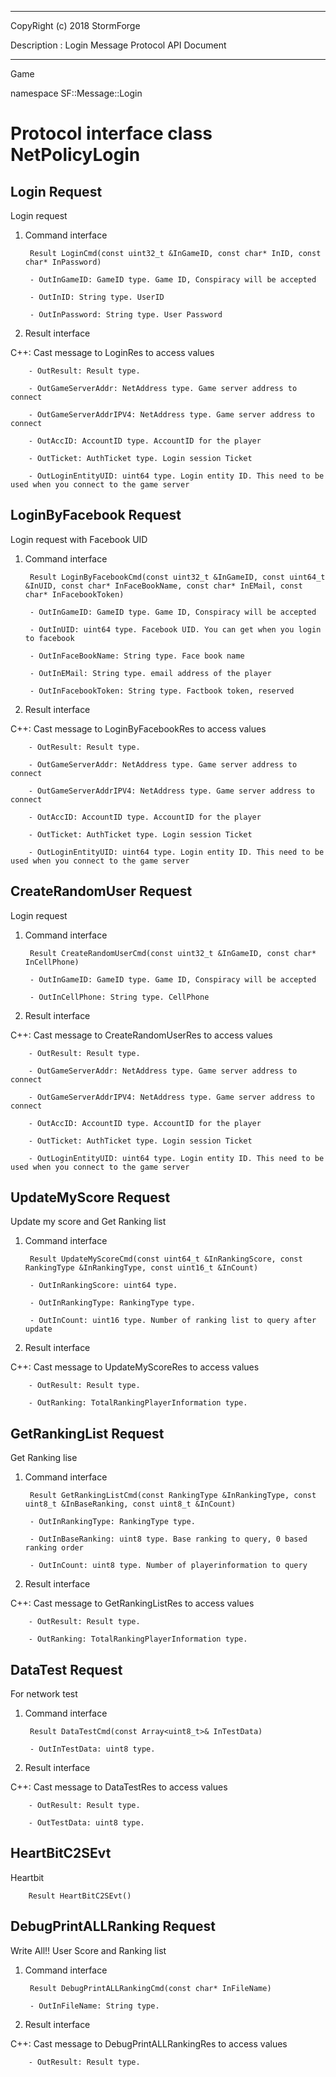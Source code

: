 ﻿***
 
 CopyRight (c) 2018 StormForge
 
 Description : Login Message Protocol API Document

***



Game

namespace SF::Message::Login


# Protocol interface class NetPolicyLogin
## Login Request
Login request

1. Command interface

        Result LoginCmd(const uint32_t &InGameID, const char* InID, const char* InPassword)

		- OutInGameID: GameID type. Game ID, Conspiracy will be accepted

		- OutInID: String type. UserID

		- OutInPassword: String type. User Password

2. Result interface

C++: Cast message to LoginRes to access values


		- OutResult: Result type. 

		- OutGameServerAddr: NetAddress type. Game server address to connect

		- OutGameServerAddrIPV4: NetAddress type. Game server address to connect

		- OutAccID: AccountID type. AccountID for the player

		- OutTicket: AuthTicket type. Login session Ticket

		- OutLoginEntityUID: uint64 type. Login entity ID. This need to be used when you connect to the game server


## LoginByFacebook Request
Login request with Facebook UID

1. Command interface

        Result LoginByFacebookCmd(const uint32_t &InGameID, const uint64_t &InUID, const char* InFaceBookName, const char* InEMail, const char* InFacebookToken)

		- OutInGameID: GameID type. Game ID, Conspiracy will be accepted

		- OutInUID: uint64 type. Facebook UID. You can get when you login to facebook

		- OutInFaceBookName: String type. Face book name

		- OutInEMail: String type. email address of the player

		- OutInFacebookToken: String type. Factbook token, reserved

2. Result interface

C++: Cast message to LoginByFacebookRes to access values


		- OutResult: Result type. 

		- OutGameServerAddr: NetAddress type. Game server address to connect

		- OutGameServerAddrIPV4: NetAddress type. Game server address to connect

		- OutAccID: AccountID type. AccountID for the player

		- OutTicket: AuthTicket type. Login session Ticket

		- OutLoginEntityUID: uint64 type. Login entity ID. This need to be used when you connect to the game server


## CreateRandomUser Request
Login request

1. Command interface

        Result CreateRandomUserCmd(const uint32_t &InGameID, const char* InCellPhone)

		- OutInGameID: GameID type. Game ID, Conspiracy will be accepted

		- OutInCellPhone: String type. CellPhone

2. Result interface

C++: Cast message to CreateRandomUserRes to access values


		- OutResult: Result type. 

		- OutGameServerAddr: NetAddress type. Game server address to connect

		- OutGameServerAddrIPV4: NetAddress type. Game server address to connect

		- OutAccID: AccountID type. AccountID for the player

		- OutTicket: AuthTicket type. Login session Ticket

		- OutLoginEntityUID: uint64 type. Login entity ID. This need to be used when you connect to the game server


## UpdateMyScore Request
Update my score and Get Ranking list

1. Command interface

        Result UpdateMyScoreCmd(const uint64_t &InRankingScore, const RankingType &InRankingType, const uint16_t &InCount)

		- OutInRankingScore: uint64 type. 

		- OutInRankingType: RankingType type. 

		- OutInCount: uint16 type. Number of ranking list to query after update

2. Result interface

C++: Cast message to UpdateMyScoreRes to access values


		- OutResult: Result type. 

		- OutRanking: TotalRankingPlayerInformation type. 


## GetRankingList Request
Get Ranking lise

1. Command interface

        Result GetRankingListCmd(const RankingType &InRankingType, const uint8_t &InBaseRanking, const uint8_t &InCount)

		- OutInRankingType: RankingType type. 

		- OutInBaseRanking: uint8 type. Base ranking to query, 0 based ranking order

		- OutInCount: uint8 type. Number of playerinformation to query

2. Result interface

C++: Cast message to GetRankingListRes to access values


		- OutResult: Result type. 

		- OutRanking: TotalRankingPlayerInformation type. 


## DataTest Request
For network test

1. Command interface

        Result DataTestCmd(const Array<uint8_t>& InTestData)

		- OutInTestData: uint8 type. 

2. Result interface

C++: Cast message to DataTestRes to access values


		- OutResult: Result type. 

		- OutTestData: uint8 type. 


## HeartBitC2SEvt
Heartbit

        Result HeartBitC2SEvt()


## DebugPrintALLRanking Request
Write All!! User Score and Ranking list

1. Command interface

        Result DebugPrintALLRankingCmd(const char* InFileName)

		- OutInFileName: String type. 

2. Result interface

C++: Cast message to DebugPrintALLRankingRes to access values


		- OutResult: Result type. 








